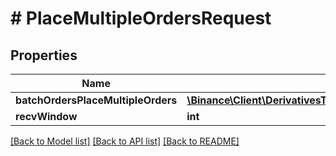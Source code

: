 # # PlaceMultipleOrdersRequest

## Properties

Name | Type | Description | Notes
------------ | ------------- | ------------- | -------------
**batchOrdersPlaceMultipleOrders** | [**\Binance\Client\DerivativesTradingUsdsFutures\Model\BatchOrdersPlaceMultipleOrders**](BatchOrdersPlaceMultipleOrders.md) |  | [optional]
**recvWindow** | **int** |  | [optional]

[[Back to Model list]](../../README.md#models) [[Back to API list]](../../README.md#endpoints) [[Back to README]](../../README.md)
